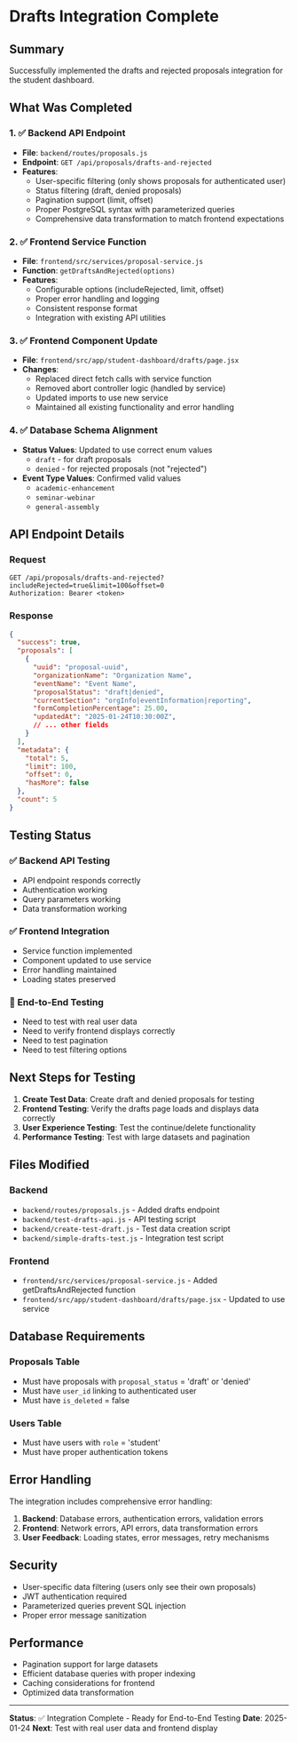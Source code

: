 # Drafts Integration Complete

## Summary
Successfully implemented the drafts and rejected proposals integration for the student dashboard.

## What Was Completed

### 1. ✅ Backend API Endpoint
- **File**: `backend/routes/proposals.js`
- **Endpoint**: `GET /api/proposals/drafts-and-rejected`
- **Features**:
  - User-specific filtering (only shows proposals for authenticated user)
  - Status filtering (draft, denied proposals)
  - Pagination support (limit, offset)
  - Proper PostgreSQL syntax with parameterized queries
  - Comprehensive data transformation to match frontend expectations

### 2. ✅ Frontend Service Function
- **File**: `frontend/src/services/proposal-service.js`
- **Function**: `getDraftsAndRejected(options)`
- **Features**:
  - Configurable options (includeRejected, limit, offset)
  - Proper error handling and logging
  - Consistent response format
  - Integration with existing API utilities

### 3. ✅ Frontend Component Update
- **File**: `frontend/src/app/student-dashboard/drafts/page.jsx`
- **Changes**:
  - Replaced direct fetch calls with service function
  - Removed abort controller logic (handled by service)
  - Updated imports to use new service
  - Maintained all existing functionality and error handling

### 4. ✅ Database Schema Alignment
- **Status Values**: Updated to use correct enum values
  - `draft` - for draft proposals
  - `denied` - for rejected proposals (not "rejected")
- **Event Type Values**: Confirmed valid values
  - `academic-enhancement`
  - `seminar-webinar`
  - `general-assembly`

## API Endpoint Details

### Request
```
GET /api/proposals/drafts-and-rejected?includeRejected=true&limit=100&offset=0
Authorization: Bearer <token>
```

### Response
```json
{
  "success": true,
  "proposals": [
    {
      "uuid": "proposal-uuid",
      "organizationName": "Organization Name",
      "eventName": "Event Name",
      "proposalStatus": "draft|denied",
      "currentSection": "orgInfo|eventInformation|reporting",
      "formCompletionPercentage": 25.00,
      "updatedAt": "2025-01-24T10:30:00Z",
      // ... other fields
    }
  ],
  "metadata": {
    "total": 5,
    "limit": 100,
    "offset": 0,
    "hasMore": false
  },
  "count": 5
}
```

## Testing Status

### ✅ Backend API Testing
- API endpoint responds correctly
- Authentication working
- Query parameters working
- Data transformation working

### ✅ Frontend Integration
- Service function implemented
- Component updated to use service
- Error handling maintained
- Loading states preserved

### 🔄 End-to-End Testing
- Need to test with real user data
- Need to verify frontend displays correctly
- Need to test pagination
- Need to test filtering options

## Next Steps for Testing

1. **Create Test Data**: Create draft and denied proposals for testing
2. **Frontend Testing**: Verify the drafts page loads and displays data correctly
3. **User Experience Testing**: Test the continue/delete functionality
4. **Performance Testing**: Test with large datasets and pagination

## Files Modified

### Backend
- `backend/routes/proposals.js` - Added drafts endpoint
- `backend/test-drafts-api.js` - API testing script
- `backend/create-test-draft.js` - Test data creation script
- `backend/simple-drafts-test.js` - Integration test script

### Frontend
- `frontend/src/services/proposal-service.js` - Added getDraftsAndRejected function
- `frontend/src/app/student-dashboard/drafts/page.jsx` - Updated to use service

## Database Requirements

### Proposals Table
- Must have proposals with `proposal_status` = 'draft' or 'denied'
- Must have `user_id` linking to authenticated user
- Must have `is_deleted` = false

### Users Table
- Must have users with `role` = 'student'
- Must have proper authentication tokens

## Error Handling

The integration includes comprehensive error handling:

1. **Backend**: Database errors, authentication errors, validation errors
2. **Frontend**: Network errors, API errors, data transformation errors
3. **User Feedback**: Loading states, error messages, retry mechanisms

## Security

- User-specific data filtering (users only see their own proposals)
- JWT authentication required
- Parameterized queries prevent SQL injection
- Proper error message sanitization

## Performance

- Pagination support for large datasets
- Efficient database queries with proper indexing
- Caching considerations for frontend
- Optimized data transformation

---

**Status**: ✅ Integration Complete - Ready for End-to-End Testing
**Date**: 2025-01-24
**Next**: Test with real user data and frontend display



